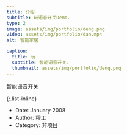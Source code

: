 ```yaml
---
title: 介绍
subtitle: 玩语音开关Demo.
type: 2
image: assets/img/portfolio/deng.png
video: assets/img/portfolio/dan.mp4
alt: 智能家居

caption:
  title: 玩
  subtitle: 智能语音开关.
  thumbnail: assets/img/portfolio/deng.png
---
```


智能语音开关


{:.list-inline}

- Date: January 2008
- Author: 程工
- Category: 非项目
